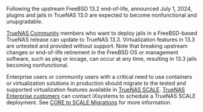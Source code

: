 &NewLine;

Following the upstream FreeBSD 13.2 end-of-life, announced July 1, 2024, plugins and jails in TrueNAS 13.0 are expected to become nonfunctional and unupgradable.

[TrueNAS Community](https://forums.truenas.com/) members who want to deploy jails in a FreeBSD-based TrueNAS release can update to TrueNAS 13.3.
Virtualization features in 13.3 are untested and provided without support.
Note that breaking upstream changes or end-of-life retirement in the FreeBSD OS or management software, such as pkg or iocage, can occur at any time, resulting in 13.3 jails becoming nonfunctional.

Enterprise users or community users with a critical need to use containers or virtualization solutions in production should migrate to the tested and supported virtualization features available in [TrueNAS SCALE](https://www.truenas.com/download-truenas-scale/).
[TrueNAS Enterprise customers](https://www.truenas.com/truenas-enterprise/) can contact iXsystems to schedule a TrueNAS SCALE deployment.
See [CORE to SCALE Migrations](https://www.truenas.com/docs/scale/gettingstarted/migrate/) for more information.
